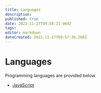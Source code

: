 ```yaml
---
title: Languages
description: 
published: true
date: 2022-11-27T09:58:21.964Z
tags: 
editor: markdown
dateCreated: 2022-11-27T09:57:36.260Z
---
```


# Languages

Programming languages are provided below.

- [JavaScript](./JavaScript)
